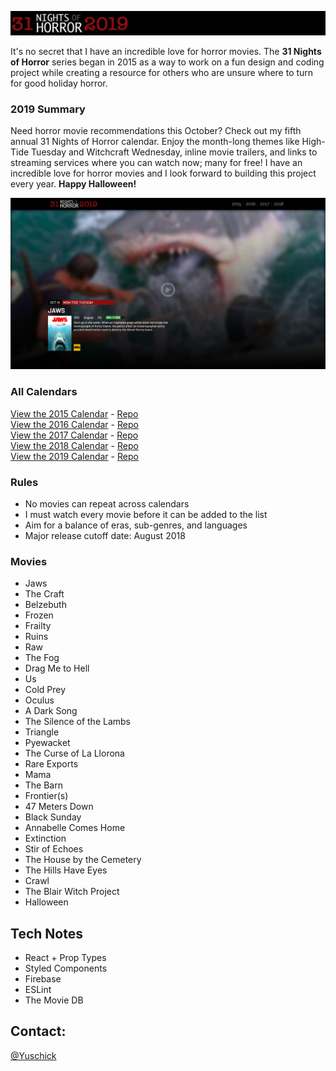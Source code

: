 [![31 Nights of Horror 2019](https://github.com/yuschick/31-Nights-of-Horror-2019/raw/master/materials/header.jpg)](http://yuschick.github.io/31-Nights-of-Horror-2019/)

It's no secret that I have an incredible love for horror movies. The **31 Nights of Horror** series began in 2015 as a way to work on a fun design and coding project while creating a resource for others who are unsure where to turn for good holiday horror.

### 2019 Summary
Need horror movie recommendations this October? Check out my fifth annual 31 Nights of Horror calendar. Enjoy the month-long themes like High-Tide Tuesday and Witchcraft Wednesday, inline movie trailers, and links to streaming services where you can watch now; many for free! I have an incredible love for horror movies and I look forward to building this project every year.  **Happy Halloween!**

[![31 Nights of Horror 2019](https://raw.githubusercontent.com/yuschick/31-Nights-of-Horror-2019/master/public/screenshot.jpg)](http://yuschick.github.io/31-Nights-of-Horror-2019)

### All Calendars

[View the 2015 Calendar](http://yuschick.github.io/31-Nights-of-Horror-2015/) - [Repo](https://github.com/yuschick/31-Nights-of-Horror-2015)  
[View the 2016 Calendar](http://www.danyuschick.com/31-nights-of-horror/) - [Repo](https://github.com/yuschick/31-Nights-of-Horror-2016)  
[View the 2017 Calendar](http://yuschick.github.io/31-Nights-of-Horror-2017) - [Repo](https://github.com/yuschick/31-Nights-of-Horror-2017)  
[View the 2018 Calendar](http://yuschick.github.io/31-Nights-of-Horror-2018) - [Repo](https://github.com/yuschick/31-Nights-of-Horror-2018)  
[View the 2019 Calendar](http://yuschick.github.io/31-Nights-of-Horror-2019) - [Repo](https://github.com/yuschick/31-Nights-of-Horror-2019)  

### Rules
- No movies can repeat across calendars
- I must watch every movie before it can be added to the list
- Aim for a balance of eras, sub-genres, and languages
- Major release cutoff date: August 2018

### Movies
- Jaws
- The Craft
- Belzebuth
- Frozen
- Frailty
- Ruins
- Raw
- The Fog
- Drag Me to Hell
- Us
- Cold Prey
- Oculus
- A Dark Song
- The Silence of the Lambs
- Triangle
- Pyewacket
- The Curse of La Llorona
- Rare Exports
- Mama
- The Barn
- Frontier(s)
- 47 Meters Down
- Black Sunday
- Annabelle Comes Home
- Extinction
- Stir of Echoes
- The House by the Cemetery
- The Hills Have Eyes
- Crawl
- The Blair Witch Project
- Halloween

## Tech Notes
- React + Prop Types
- Styled Components
- Firebase
- ESLint
- The Movie DB

## Contact:
[@Yuschick](http://www.twitter.com/yuschick)
